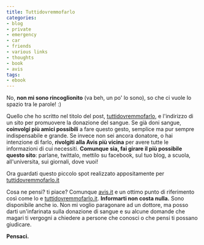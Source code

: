```yaml
---
title: Tuttidovremmofarlo
categories:
- blog
- private
- emergency
- car
- friends
- various links
- thoughts
- book
- avis
tags:
- ebook
---
```

No, **non mi sono rincoglionito** (va beh, un po' lo sono), so che ci vuole lo
spazio tra le parole! :)

Quello che ho scritto nel titolo del post,
[tuttidovremmofarlo](http://www.tuttidovremmofarlo.it/), e l'indirizzo di un
sito per promuovere la donazione del sangue. Se già doni sangue, **coinvolgi
più amici possibili** a fare questo gesto, semplice ma pur sempre
indispensabile e grande. Se invece non sei ancora donatore, o hai intenzione
di farlo, **rivolgiti alla Avis più vicina** per avere tutte le informazioni
di cui necessiti. **Comunque sia, fai girare il più possibile questo sito**:
parlane, twittalo, mettilo su facebook, sul tuo blog, a scuola,
all'universita, sui giornali, dove vuoi!

Ora guardati questo piccolo spot realizzato appositamente per
[tuttidovremmofarlo.it](http://www.tuttidovremmofarlo.it)

Cosa ne pensi? ti piace? Comunque [avis.it](http://www.avis.it) e un ottimo
punto di riferimento così come lo e
[tuttidovremmofarlo.it](http://www.tuttidovremmofarlo.it/). **Informarti non
costa nulla.** Sono disponibile anche io. Non mi voglio paragonare ad un
dottore, ma posso darti un'infarinata sulla donazione di sangue e su alcune
domande che magari ti vergogni a chiedere a persone che conosci o che pensi ti
possano giudicare.

**Pensaci.**

